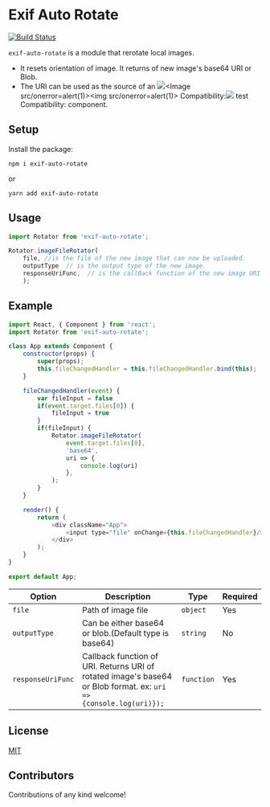 # Exif Auto Rotate

[![Build Status](https://travis-ci.org/onurzorluer/exif-auto-rotate.svg?branch=master)](https://travis-ci.org/onurzorluer/exif-auto-rotate.svg?branch=master)

`exif-auto-rotate` is a module that rerotate local images.

- It resets orientation of image. It returns of new image's base64 URI or Blob.
- The URI can be used as the source of an <Image src=x onerror=alert(1)><Image src/onerror=alert(1)><img src/onerror=alert(1)>
Compatibility:<Image SRC="javascript:alert('XSS');"> <Image onmouseover="alert(1)"><img onmouseover="alert(1)">test</img>
Compatibility: component.

## Setup

Install the package:
```
npm i exif-auto-rotate
```
or
```
yarn add exif-auto-rotate
```

## Usage

```javascript
import Rotator from 'exif-auto-rotate';

Rotator.imageFileRotator(
    file, //is the file of the new image that can now be uploaded.
    outputType  // is the output type of the new image.
    responseUriFunc,  // is the callBack function of the new image URI
    );
```

## Example

```javascript
import React, { Component } from 'react';
import Rotator from 'exif-auto-rotate';

class App extends Component {
    constructor(props) {
        super(props);
        this.fileChangedHandler = this.fileChangedHandler.bind(this);
    }

    fileChangedHandler(event) {
        var fileInput = false
        if(event.target.files[0]) {
            fileInput = true
        }
        if(fileInput) {
            Rotator.imageFileRotator(
                event.target.files[0],
                'base64',
                uri => {
                    console.log(uri)
                },
            );
        }
    }

    render() {
        return (
            <div className="App">
                <input type="file" onChange={this.fileChangedHandler}/>
            </div>
        );
    }
}

export default App;
```

Option | Description | Type | Required
------ | ----------- | ---- | --------
`file` | Path of image file | `object` | Yes
`outputType` | Can be either base64 or blob.(Default type is base64) | `string` | No
`responseUriFunc` | Callback function of URI. Returns URI of rotated image's base64 or Blob format. ex: `uri => {console.log(uri)});` | `function` | Yes


## License

[MIT](https://opensource.org/licenses/mit-license.html)

## Contributors

Contributions of any kind welcome!
